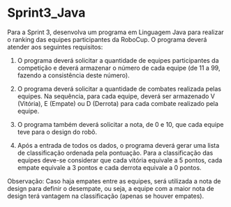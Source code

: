 # Sprint3_Java
 
Para a Sprint 3, desenvolva um programa em Linguagem Java para realizar o ranking das equipes participantes da RoboCup. O programa deverá atender aos seguintes requisitos:

1. O programa deverá solicitar a quantidade de equipes participantes da competição e deverá armazenar o número de cada equipe (de 11 a 99, fazendo a consistência deste número).

2. O programa deverá solicitar a quantidade de combates realizada pelas equipes. Na sequência, para cada equipe, deverá ser armazenado V (Vitória), E (Empate) ou D (Derrota) para cada combate realizado pela equipe.

3. O programa também deverá solicitar a nota, de 0 e 10, que cada equipe teve para o design do robô.

4. Após a entrada de todos os dados, o programa deverá gerar uma lista de classificação ordenada pela pontuação. Para a classificação das equipes deve-se considerar que cada vitória equivale a 5 pontos, cada empate equivale a 3 pontos e cada derrota equivale a 0 pontos.

Observação: Caso haja empates entre as equipes, será utilizada a nota de design para definir o desempate, ou seja, a equipe com a maior nota de design terá vantagem na classificação (apenas se houver empates).
